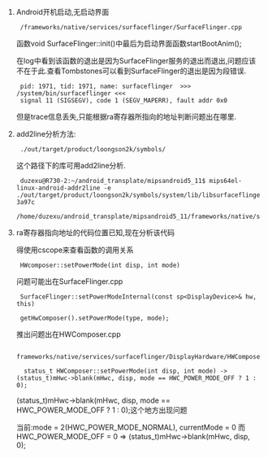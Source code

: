 1. Android开机启动,无启动界面

        /frameworks/native/services/surfaceflinger/SurfaceFlinger.cpp

    函数void SurfaceFlinger::init()中最后为启动界面函数startBootAnim();

    在log中看到该函数的退出是因为SurfaceFlinger服务的退出而退出,问题应该不在于此.查看Tombstones可以看到SurfaceFlinger的退出是因为段错误.

        pid: 1971, tid: 1971, name: surfaceflinger  >>> /system/bin/surfaceflinger <<<
        signal 11 (SIGSEGV), code 1 (SEGV_MAPERR), fault addr 0x0

    但是trace信息丢失,只能根据ra寄存器所指向的地址判断问题出在哪里.

2. add2line分析方法:

        ./out/target/product/loongson2k/symbols/

    这个路径下的库可用add2line分析.

        duzexu@R730-2:~/android_transplate/mipsandroid5_11$ mips64el-linux-android-addr2line -e ./out/target/product/loongson2k/symbols/system/lib/libsurfaceflinger.so 3a97c
        /home/duzexu/android_transplate/mipsandroid5_11/frameworks/native/services/surfaceflinger/DisplayHardware/HWComposer.cpp:791

3. ra寄存器指向地址的代码位置已知,现在分析该代码

    得使用cscope来查看函数的调用关系

        HWcomposer::setPowerMode(int disp, int mode)

    问题可能出在SurfaceFlinger.cpp

        SurfaceFlinger::setPowerModeInternal(const sp<DisplayDevice>& hw, this) 
        
        getHwComposer().setPowerMode(type, mode);

    推出问题出在HWComposer.cpp

         frameworks/native/services/surfaceflinger/DisplayHardware/HWComposer.cpp

         status_t HWComposer::setPowerMode(int disp, int mode) -> (status_t)mHwc->blank(mHwc, disp, mode == HWC_POWER_MODE_OFF ? 1 : 0);

    (status_t)mHwc->blank(mHwc, disp, mode == HWC_POWER_MODE_OFF ? 1 : 0);这个地方出现问题

    当前:mode = 2(HWC_POWER_MODE_NORMAL), currentMode = 0 而 HWC_POWER_MODE_OFF = 0 => (status_t)mHwc->blank(mHwc, disp, 0);

